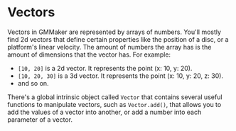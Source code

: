 # Vectors

Vectors in GMMaker are represented by arrays of numbers. You'll mostly find 2d vectors that define certain properties like the position of a disc, or a platform's linear velocity. The amount of numbers the array has is the amount of dimensions that the vector has. For example:

* `[10, 20]` is a 2d vector. It represents the point (x: 10, y: 20).
* `[10, 20, 30]` is a 3d vector. It represents the point (x: 10, y: 20, z: 30).
* and so on.

There's a global intrinsic object called `Vector` that contains several useful functions to manipulate vectors, such as `Vector.add()`, that allows you to add the values of a vector into another, or add a number into each parameter of a vector.
